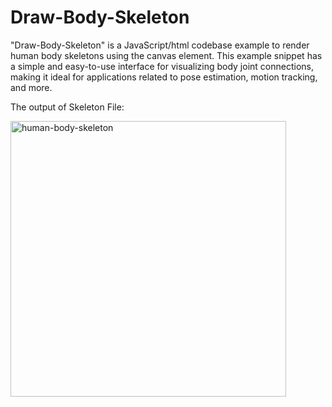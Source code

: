 # Draw-Body-Skeleton

"Draw-Body-Skeleton" is a JavaScript/html codebase example to render human body skeletons using the canvas element. This example snippet has a simple and easy-to-use interface for visualizing body joint connections, making it ideal for applications related to pose estimation, motion tracking, and more.

The output of Skeleton File:


<img width="441" alt="human-body-skeleton" src="https://github.com/xtravision-ai/Draw-Body-Skeleton/assets/2376789/c8bbdce7-507c-4d22-9559-5c62650ed8d1">
